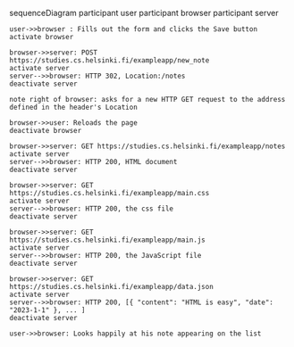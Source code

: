 sequenceDiagram
    participant user
    participant browser
    participant server

    user->>browser : Fills out the form and clicks the Save button
    activate browser

    browser->>server: POST https://studies.cs.helsinki.fi/exampleapp/new_note
    activate server
    server-->>browser: HTTP 302, Location:/notes
    deactivate server
 
    note right of browser: asks for a new HTTP GET request to the address defined in the header's Location 

    browser->>user: Reloads the page
    deactivate browser

    browser->>server: GET https://studies.cs.helsinki.fi/exampleapp/notes
    activate server
    server-->>browser: HTTP 200, HTML document
    deactivate server

    browser->>server: GET https://studies.cs.helsinki.fi/exampleapp/main.css
    activate server
    server-->>browser: HTTP 200, the css file
    deactivate server

    browser->>server: GET https://studies.cs.helsinki.fi/exampleapp/main.js
    activate server
    server-->>browser: HTTP 200, the JavaScript file
    deactivate server

    browser->>server: GET https://studies.cs.helsinki.fi/exampleapp/data.json
    activate server
    server-->>browser: HTTP 200, [{ "content": "HTML is easy", "date": "2023-1-1" }, ... ]
    deactivate server

    user->>browser: Looks happily at his note appearing on the list
